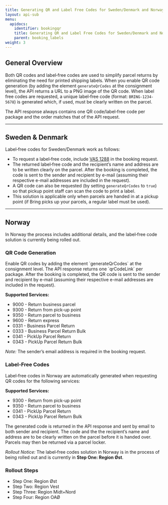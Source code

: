 ```yaml
---
title: Generating QR and Label Free Codes for Sweden/Denmark and Norway
layout: api-sub
menu:
  apidocs:
    identifier: bookingqr
    title: Generating QR and Label Free Codes for Sweden/Denmark and Norway
    parent: booking_labels
weight: 3
---
```


## General Overview

Both QR codes and label‑free codes are used to simplify parcel returns by eliminating the need for printed shipping labels. When you enable QR code generation (by adding the element `generateQrCodes` at the consignment level), the API returns a URL to a PNG image of the QR code. When label free codes are requested, a unique label‑free code (format: `BRING-1234-5678`) is generated which, if used, must be clearly written on the parcel.

The API response always contains one QR code/label‑free code per package and the order matches that of the API request.

---

## Sweden & Denmark

Label‑free codes for Sweden/Denmark work as follows:

- To request a label‑free code, include [VAS 1288](https://developer.bring.com/api/services/#label-free) in the booking request.
- The returned label‑free code and the recipient’s name and address are to be written clearly on the parcel.  After the booking is completed, the code is sent to the sender and recipient by e-mail (assuming their respective e-mail addresses are included in the request).
- A QR code can also be requested (by setting `generateQrCodes` to `true`) so that pickup point staff can scan the code to print a label.
- This solution is applicable only when parcels are handed in at a pickup point (if Bring picks up your parcels, a regular label must be used).

---

## Norway

In Norway the process includes additional details, and the label‑free code solution is currently being rolled out.

### QR Code Generation

Enable QR codes by adding the element \`generateQrCodes\` at the consignment level. The API response returns one \`qrCodeLink\` per package. After the booking is completed, the QR code is sent to the sender and recipient by e-mail (assuming their respective e-mail addresses are included in the request).

**Supported Services:**
- 9000 \- Return business parcel
- 9300 \- Return from pick\-up point
- 9350 \- Return parcel to business
- 9600 \- Return express
- 0331 \- Business Parcel Return
- 0333 \- Business Parcel Return Bulk
- 0341 \- PickUp Parcel Return
- 0343 \- PickUp Parcel Return Bulk

*Note:* The sender’s email address is required in the booking request.

### Label‑Free Codes

Label‑free codes in Norway are automatically generated when requesting QR codes for the following services:

**Supported Services:**
- 9300 \- Return from pick\-up point
- 9350 \- Return parcel to business
- 0341 \- PickUp Parcel Return
- 0343 \- PickUp Parcel Return Bulk

The generated code is returned in the API response and sent by email to both sender and recipient. The code and the the recipient’s name and address are to be clearly written on the parcel before it is handed over. Parcels may then be returned via a parcel locker.

*Rollout Notice:* The label‑free codes solution in Norway is in the process of being rolled out and is currently in **Step One: Region Øst**.
### Rollout Steps
- Step One: Region Øst
- Step Two: Region Vest
- Step Three: Region Midt+Nord
- Step Four: Region OAØ

